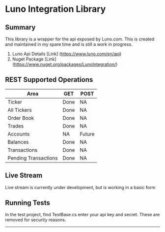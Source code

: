 # Luno Integration Library

## Summary

This library is a wrapper for the api exposed by Luno.com.
This is created and maintained in my spare time and is still a work in progress.

1. Luno Api Details [Link] (https://www.luno.com/en/api)
2. Nuget Package [Link] (https://www.nuget.org/packages/LunoIntegration/)

## REST Supported Operations

| Area  | GET | POST |
| -------------------- | ------- | ------- |
| Ticker | Done | NA |
| All Tickers | Done | NA |
| Order Book | Done | NA |
| Trades | Done | NA |
| Accounts | NA | Future |
| Balances | Done | NA |
| Transactions | Done | NA |
| Pending Transactions | Done | NA |

## Live Stream

Live stream is currently under development, but is working in a basic form

## Running Tests

In the test project, find TestBase.cs enter your api key and secret.
These are removed for security reasons.

***